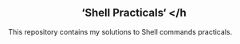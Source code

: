 ## <h2 align="center"> ‘Shell Practicals‘ </h
This repository contains my solutions to Shell commands practicals.
